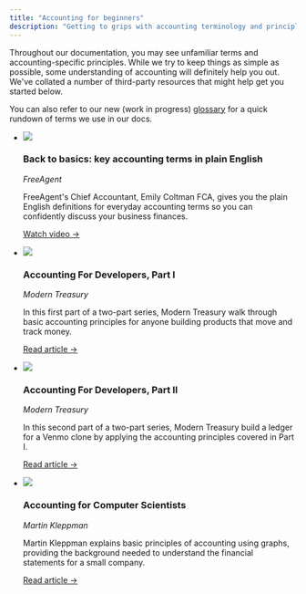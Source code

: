 ```yaml
---
title: "Accounting for beginners"
description: "Getting to grips with accounting terminology and principles"
---
```


Throughout our documentation, you may see unfamiliar terms and accounting-specific principles. While we try to keep things as simple as possible, some understanding of accounting will definitely help you out. We've collated a number of third-party resources that might help get you started below.

You can also refer to our new (work in progress) [glossary](/glossary) for a quick rundown of terms we use in our docs.

<ul className="card-container col-1">
  <li className="card animation-pulse">
    <div className="header">
      <img
        src="/img/icons/video.svg"
        className="mini-icon"
      />
      <h3>Back to basics: key accounting terms in plain English</h3>
      <p><i>FreeAgent</i></p>
    </div>
    <p>
      FreeAgent's Chief Accountant, Emily Coltman FCA, gives you the plain English definitions for everyday accounting terms so you can confidently discuss your business finances.
    </p>
    <p><a href="https://www.freeagent.com/small-businesses/recordings/accounting-terms-in-plain-english/" target="_blank" rel="noreferrer">Watch video →</a></p>
  </li>
  <li className="card animation-pulse">
    <div className="header">
      <img
        src="/img/wp-icons/accounting-2.png"
        className="mini-icon"
      />
      <h3>Accounting For Developers, Part I</h3>
      <p><i>Modern Treasury</i></p>
    </div>
    <p>
      In this first part of a two-part series, Modern Treasury walk through basic accounting principles for anyone building products that move and track money.
    </p>
    <p><a href="https://www.moderntreasury.com/journal/accounting-for-developers-part-i" target="_blank" rel="noreferrer">Read article →</a></p>
  </li>
  <li className="card animation-pulse">
    <div className="header">
      <img
        src="/img/wp-icons/accounting-2.png"
        className="mini-icon"
      />
      <h3>Accounting For Developers, Part II</h3>
      <p><i>Modern Treasury</i></p>
    </div>
    <p>
      In this second part of a two-part series, Modern Treasury build a ledger for a Venmo clone by applying the accounting principles covered in Part I.
    </p>
    <p><a href="https://www.moderntreasury.com/journal/accounting-for-developers-part-ii" target="_blank" rel="noreferrer">Read article →</a></p>
  </li>
  <li className="card animation-pulse">
    <div className="header">
      <img
        src="/img/wp-icons/accounting-2.png"
        className="mini-icon"
      />
      <h3>Accounting for Computer Scientists</h3>
      <p><i>Martin Kleppman</i></p>
    </div>
    <p>
      Martin Kleppman explains basic principles of accounting using graphs, providing the background needed to understand the financial statements for a small company.
    </p>
    <p><a href="https://martin.kleppmann.com/2011/03/07/accounting-for-computer-scientists.html" target="_blank" rel="noreferrer">Read article →</a></p>
  </li>
</ul>
